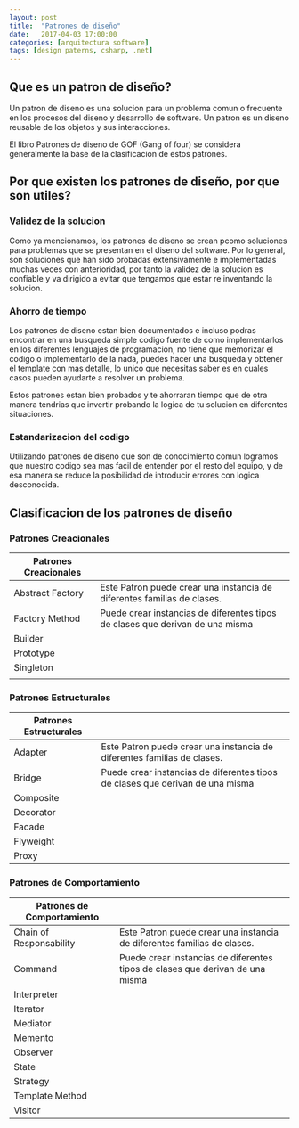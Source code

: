 ```yaml
---
layout: post
title:  "Patrones de diseño"
date:   2017-04-03 17:00:00
categories: [arquitectura software]
tags: [design paterns, csharp, .net]
---
```


## Que es un patron de diseño?

Un patron de diseno es una solucion para un problema comun o frecuente en los procesos del diseno y desarrollo de software. Un patron es un diseno reusable de los objetos y sus interacciones.

El libro Patrones de diseno de GOF (Gang of four) se considera generalmente la base de la clasificacion de estos patrones.

## Por que existen los patrones de diseño, por que son utiles?

### Validez de la solucion

Como ya mencionamos, los patrones de diseno se crean pcomo soluciones para problemas que se presentan en el diseno del software. Por lo general, son soluciones que han sido probadas extensivamente e implementadas muchas veces con anterioridad, por tanto la validez de la solucion es confiable y va dirigido a evitar que tengamos que estar re inventando la solucion.

### Ahorro de tiempo

Los patrones de diseno estan bien documentados e incluso podras encontrar en una busqueda simple codigo fuente de como implementarlos en los diferentes lenguajes de programacion, no tiene que memorizar el codigo o implementarlo de la nada, puedes hacer una busqueda y obtener el template con mas detalle, lo unico que necesitas saber es en cuales casos pueden ayudarte a resolver un problema.

Estos patrones estan bien probados y te ahorraran tiempo que de otra manera tendrias que invertir probando la logica de tu solucion en diferentes situaciones.

### Estandarizacion del codigo

Utilizando patrones de diseno que son de conocimiento comun logramos que nuestro codigo sea mas facil de entender por el resto del equipo, y de esa manera se reduce la posibilidad de introducir errores con logica desconocida.

## Clasificacion de los patrones de diseño




### Patrones Creacionales



| Patrones Creacionales |  |  
|-----------------------|-------------------------------------------------------------------------------|
| Abstract Factory | Este Patron puede crear una instancia de diferentes familias de clases. |  
| Factory Method | Puede crear instancias de diferentes tipos de clases que derivan de una misma |  
| Builder |  |  
| Prototype |  |
| Singleton |  |  
|  |  |

### Patrones Estructurales

| Patrones Estructurales |  |  
|-----------------------|-------------------------------------------------------------------------------|
| Adapter | Este Patron puede crear una instancia de diferentes familias de clases. |  
| Bridge | Puede crear instancias de diferentes tipos de clases que derivan de una misma |  
| Composite |  |  
| Decorator |  |
| Facade |  |  
| Flyweight |  |
| Proxy |  |

### Patrones de Comportamiento

| Patrones de Comportamiento |  |  
|-----------------------|-------------------------------------------------------------------------------|
| Chain of Responsability | Este Patron puede crear una instancia de diferentes familias de clases. |  
| Command | Puede crear instancias de diferentes tipos de clases que derivan de una misma |  
| Interpreter |  |  
| Iterator |  |
| Mediator |  |  
| Memento |  |
| Observer  |  |
| State |  |
| Strategy |  |
| Template Method |  |
| Visitor |  |

